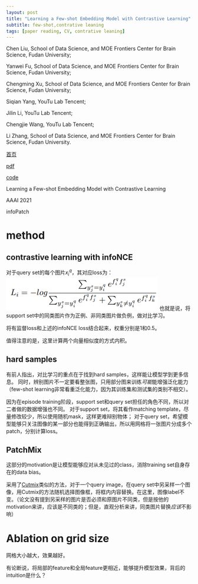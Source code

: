 ```yaml
---
layout: post
title: "Learning a Few-shot Embedding Model with Contrastive Learning"
subtitle: few-shot,contrative leaning
tags: [paper reading, CV, contrative leaning]
---
```


Chen Liu, School of Data Science, and MOE Frontiers Center for Brain Science, Fudan University;

Yanwei Fu, School of Data Science, and MOE Frontiers Center for Brain Science, Fudan University;

Chengming Xu, School of Data Science, and MOE Frontiers Center for Brain Science, Fudan University;

Siqian Yang, YouTu Lab Tencent;

Jilin Li, YouTu Lab Tencent;

Chengjie Wang, YouTu Lab Tencent;

Li Zhang, School of Data Science, and MOE Frontiers Center for Brain Science, Fudan University.

[首页](https://ojs.aaai.org/index.php/AAAI/article/view/17047)

[pdf](https://www.aaai.org/AAAI21Papers/AAAI-2249.LiuC.pdf)

[code](https://github.com/corwinliu9669/Learning-a-Few-shot-Embedding-Model-with-Contrastive-Learning)

Learning a Few-shot Embedding Model with Contrastive Learning

AAAI 2021

infoPatch

# method

## contrastive learning with infoNCE

对于query set的每个图片$x_i^q$，其对应loss为：
![](../assets/paper_img/infoPatch_1.png)
也就是说，将support set中的同类图片作为正例、非同类图片做负例，做对比学习。

将有监督loss和上述的infoNCE loss结合起来，权重分别是1和0.5。

值得注意的是，这里计算两个向量相似度的方式内积。

## hard samples

有前人指出，对比学习的重点在于找到hard samples，这样能让模型学到更多信息。
同时，辨别图片不一定要看整张图，只用部分图来训练*可能*能增强泛化能力（few-shot learning非常看重泛化能力，因为其训练集和测试集的类别不相交）。

因为在episode training阶段，support set和query set担任的角色不同，所以对二者做的数据增强也不同。
对于support set，将其看作matching template，尽量修改较少，所以使用随机mask，这样更难辩别物体；
对于query set，希望模型能够只关注图像的某一部分也能得到正确输出，所以用网格将一张图片分成多个patch，分别计算loss。

## PatchMix

这部分的motivation是让模型能够应对从未见过的class，消除training set自身存在的data bias。

采用了[Cutmix](https://openaccess.thecvf.com/content_ICCV_2019/html/Yun_CutMix_Regularization_Strategy_to_Train_Strong_Classifiers_With_Localizable_Features_ICCV_2019_paper.html)类似的方法，对于一个query image，在query set中另采样一个图像，用Cutmix的方法随机选择图像框，将框内内容替换。在这里，图像label不变。（论文没有提到另采样的图片是否必须和原图片不同类，但是按他的motivation来讲，应该是不同类的；但是，直观分析来讲，同类图片替换*应该*不影响）

# Ablation on grid size

网格大小越大，效果越好。

有论断说，将局部的feature和全局feature更相近，能够提升模型效果，背后的intuition是什么？